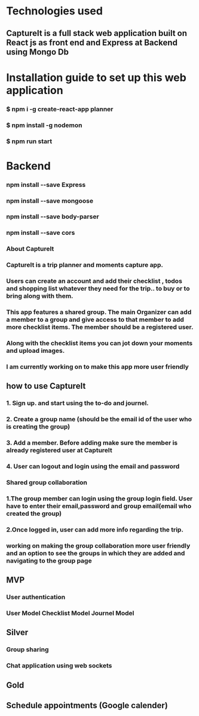 # Technologies used
## CaptureIt is a full stack web application built on React js as front end and Express at Backend using Mongo Db

# Installation guide to set up this web application
### $ npm i -g create-react-app planner
### $ npm install -g nodemon
### $ npm run start
# Backend
### npm install --save Express
### npm install --save mongoose
### npm install --save body-parser
### npm install --save cors

### About CaptureIt
### CaptureIt is a trip planner and moments capture app.
### Users can create an account and add their checklist , todos and shopping list whatever they need for the trip.. to buy or to bring along with them.
### This app features a shared group. The main Organizer can add a member to a group and give access to that member to add more checklist items. The member should be a registered user.

### Along with the checklist items you can jot down your moments and upload images.
### I am currently working on to make this app more user friendly

## how to use CaptureIt
### 1. Sign up. and start using the to-do and journel.
### 2. Create a group name (should be the email id of the user who is creating the group)
### 3. Add a member. Before adding make sure the member is already registered user at CaptureIt
### 4. User can logout and login using the email and password
### Shared group collaboration
### 1.The group member can login using the group login field. User have to enter their email,password and group email(email who created the group)
### 2.Once logged in, user can add more info regarding the trip.

### working on making the group collaboration more user friendly and an option to see the groups in which they are added and navigating to the group page


## MVP
### User authentication
### User Model Checklist Model Journel Model
## Silver
### Group sharing
### Chat application using web sockets
## Gold
## Schedule appointments (Google calender)
